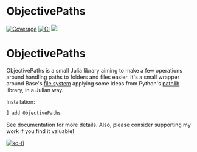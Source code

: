# ObjectivePaths

[![Coverage](https://codecov.io/gh/FedeClaudi/ObjectivePaths.jl/branch/main/graph/badge.svg)](https://codecov.io/gh/FedeClaudi/ObjectivePaths.jl)
[![CI](https://github.com/FedeClaudi/ObjectivePaths.jl/actions/workflows/CI.yml/badge.svg)](https://github.com/FedeClaudi/ObjectivePaths.jl/actions/workflows/CI.yml)
[![](https://img.shields.io/badge/docs-stable-blue.svg)](https://FedeClaudi.github.io/ObjectivePaths.jl/stable)


# ObjectivePaths
ObjectivePaths is a small Julia library aiming to make a few operations around handling paths to folders and files easier. It's a small wrapper around Base's [file system](https://docs.julialang.org/en/v1/base/file/) applying some ideas from Python's [pathlib](https://docs.python.org/3/library/pathlib.html) library, in a Julian way.


Installation:
```Julia
] add ObjectivePaths
```

See documentation for more details.
Also, please consider supporting my work if you find it valuable!

[![ko-fi](https://ko-fi.com/img/githubbutton_sm.svg)](https://ko-fi.com/C0C5E36Z2)
